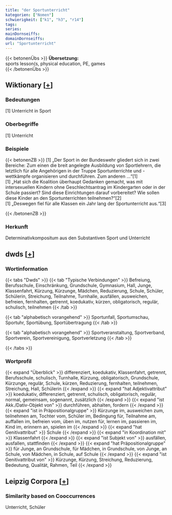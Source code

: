 ```yaml
---
title: "der Sportunterricht"
kategorien: ["Nomen"]
schwierigkeit: ["k1", "h3", "r14"]
tags:
series:
mainDornseiffs:
domainDornseiffs:
url: "Sportunterricht"
---
```


{{< betonenÜbs >}}
**Übersetzung:**  
sports lesson(s, physical education, PE, games  
{{< /betonenÜbs >}}

## Wiktionary [[+](https://de.wiktionary.org/wiki/Sportunterricht)]

### Bedeutungen
[1] Unterricht in Sport  

### Oberbegriffe
[1] Unterricht  

### Beispiele
{{< betonenZB >}}
[1] „Der Sport in der Bundeswehr gliedert sich in zwei Bereiche: Zum einen die breit angelegte Ausbildung von Sportlehrern, die letztlich für alle Angehörigen in der Truppe Sportunterrichte und -wettkämpfe organisieren und durchführen. Zum anderen ...“[1]  
[1] „Hat sich die Koalition überhaupt Gedanken gemacht, was mit intersexuellen Kindern ohne Geschlechtsantrag im Kindergarten oder in der Schule passiert? Sind diese Einrichtungen darauf vorbereitet? Wie sollen diese Kinder an den Sportunterrichten teilnehmen?“[2]  
[1] „Deswegen fiel für alle Klassen ein Jahr lang der Sportunterricht aus.“[3]  

{{< /betonenZB >}}
### Herkunft
Determinativkompositum aus den Substantiven Sport und Unterricht  



## dwds [[+](https://www.dwds.de/wb/Sportunterricht)]

### Wortinformation
{{< tabs "Dwds" >}}
{{< tab "Typische Verbindungen" >}}
Befreiung, Berufsschule, Einschränkung, Grundschule, Gymnasium, Hall, Junge, Klassenfahrt, Kürzung, Kürzunge, Mädchen, Reduzierung, Schule, Schüler, Schülerin, Streichung, Teilnahme, Turnhalle, ausfällen, ausweichen, befreien, fernhalten, getrennt, koedukativ, kürzen, obligatorisch, regulär, schulisch, teilnehmen
{{< /tab >}}

{{< tab "alphabetisch vorangehend" >}}
Sportunfall, Sportumschau, Sportuhr, Sportübung, Sportübertragung
{{< /tab >}}

{{< tab "alphabetisch vorangehend" >}}
Sportveranstaltung, Sportverband, Sportverein, Sportvereinigung, Sportverletzung
{{< /tab >}}

{{< /tabs >}}

### Wortprofil
{{< expand "Überblick" >}} differenziert, koedukativ, Klassenfahrt, getrennt, Berufsschule, schulisch, Turnhalle, Kürzung, obligatorisch, Grundschule, Kürzunge, regulär, Schule, kürzen, Reduzierung, fernhalten, teilnehmen, Streichung, Hall, Schülerin {{< /expand >}}
{{< expand "hat Adjektivattribut" >}} koedukativ, differenziert, getrennt, schulisch, obligatorisch, regulär, normal, gemeinsam, sogenannt, zusätzlich {{< /expand >}}
{{< expand "ist Akk./Dativ-Objekt von" >}} durchführen, abhalten, fordern {{< /expand >}}
{{< expand "ist in Präpositionalgruppe" >}} Kürzunge im, ausweichen zum, teilnehmen am, Tochter vom, Schüler im, Bedingung für, Teilnahme am, auffallen im, befreien vom, üben im, nutzen für, lernen im, passieren im, Kind im, erinnern an, spielen im {{< /expand >}}
{{< expand "hat Genitivattribut" >}} Schule {{< /expand >}}
{{< expand "in Koordination mit" >}} Klassenfahrt {{< /expand >}}
{{< expand "ist Subjekt von" >}} ausfällen, ausfallen, stattfinden {{< /expand >}}
{{< expand "hat Präpositionalgruppe" >}} für Junge, an Grundschule, für Mädchen, in Grundschule, von Junge, an Schule, von Mädchen, in Schule, auf Schule {{< /expand >}}
{{< expand "ist Genitivattribut von" >}} Kürzunge, Kürzung, Streichung, Reduzierung, Bedeutung, Qualität, Rahmen, Teil {{< /expand >}}

## Leipzig Corpora [[+](https://corpora.uni-leipzig.de/en/res?word=Sportunterricht&corpusId=deu_newscrawl-public_2018)]


### Similarity based on Cooccurrences
Unterricht, Schüler

